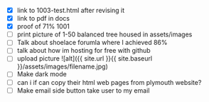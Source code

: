 - [X] link to 1003-test.html after revising it
- [X] link to pdf in docs
- [X] proof of 71% 1001
- [ ] print picture of 1-50 balanced tree housed in assets/images
- [ ] Talk about shoelace forumla where I achieved 86%
- [ ] talk about how im hosting for free with github
- [ ] upload picture ![alt]({{ site.url }}{{ site.baseurl }}/assets/images/filename.jpg)
- [ ] Make dark mode
- [ ] can i if can copy their html web pages from plymouth website?
- [ ] Make email side button take user to my email
